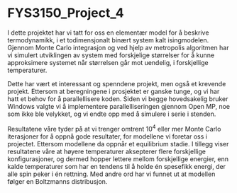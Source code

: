 # FYS3150_Project_4

I dette projektet har vi tatt for oss en elementær model for å beskrive termodynamikk, i et todimensjonalt binært system kalt isingmodelen. Gjennom Monte Carlo integrasjon og ved hjelp av metropolis algoritmen har vi simulert utviklingen av system med forskjelige størrelser for å kunne approksimere systemet når størrelsen går mot uendelig, i forskjellige temperaturer.

Dette har vært et interessant og spenndene projekt, men også et krevende projekt. Ettersom at beregningene i prosjektet er ganske tunge, og vi har hatt et behov for å parallellisere koden. Siden vi begge hovedsakelig bruker Windows valgte vi å implementere parallelliseringen gjennom Open MP, noe som ikke ble velykket, og vi endte opp med å simulere i serie i stenden.

Resultatene våre tyder på at vi trenger omtrent $10^4$ eller mer Monte Carlo iterasjoner for å oppnå gode resultater, for modellene vi foretar oss i projectet. Ettersom modellene da oppnår et equilibrium stadie. I tillegg viser resultatene våre at høyere temperaturer aksepterer flere forskjellige konfigurasjoner, og dermed hopper lettere mellom forskjellige energier, enn kalde temperaturer som har en tendens til å holde én spesefikk energi, der alle spin peker i én rettning. Med andre ord har vi funnet ut at modellen følger en Boltzmanns distribusjon. 
